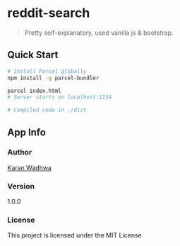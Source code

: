 # reddit-search
> Pretty self-explanatory, used vanilla js & bootstrap.

## Quick Start

```bash
# Install Parcel globally
npm install -g parcel-bundler

parcel index.html
# Server starts on localhost:1234

# Compiled code in ./dist
```

## App Info

### Author

[Karan Wadhwa](https://karanwadhwa.github.io/)

### Version

1.0.0

### License

This project is licensed under the MIT License
